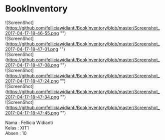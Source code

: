 # BookInventory
![ScreenShot] (https://github.com/felliciawidianti/BookInventory/blob/master/Screenshot_2017-04-17-18-46-55.png "") <br>
![ScreenShot] (https://github.com/felliciawidianti/BookInventory/blob/master/Screenshot_2017-04-17-18-47-01.png "") <br>
![ScreenShot] (https://github.com/felliciawidianti/BookInventory/blob/master/Screenshot_2017-04-17-18-47-08.png "") <br>
![ScreenShot] (https://github.com/felliciawidianti/BookInventory/blob/master/Screenshot_2017-04-17-18-47-24.png "") <br>
![ScreenShot] (https://github.com/felliciawidianti/BookInventory/blob/master/Screenshot_2017-04-17-18-47-34.png "") <br>
![ScreenShot] (https://github.com/felliciawidianti/BookInventory/blob/master/Screenshot_2017-04-17-18-47-45.png "") <br>

Nama  : Fellicia Widianti<br>
Kelas : XIT1<br>
Absen : 10

